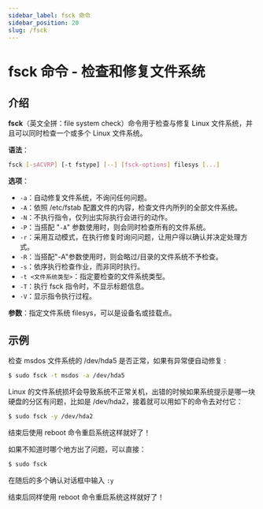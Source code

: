 ```yaml
---
sidebar_label: fsck 命令
sidebar_position: 20
slug: /fsck
---
```


# fsck 命令 - 检查和修复文件系统



## 介绍

**fsck**（英文全拼：file system check）命令用于检查与修复 Linux 文件系统，并且可以同时检查一个或多个 Linux 文件系统。

**语法**：

```bash
fsck [-sACVRP] [-t fstype] [--] [fsck-options] filesys [...]
```

**选项**：

- `-a`：自动修复文件系统，不询问任何问题。
- `-A`：依照 /etc/fstab 配置文件的内容，检查文件内所列的全部文件系统。
- `-N`：不执行指令，仅列出实际执行会进行的动作。
- `-P`：当搭配 "`-A`" 参数使用时，则会同时检查所有的文件系统。
- `-r`：采用互动模式，在执行修复时询问问题，让用户得以确认并决定处理方式。
- `-R`：当搭配"-A"参数使用时，则会略过/目录的文件系统不予检查。
- `-s`：依序执行检查作业，而非同时执行。
- `-t <文件系统类型>`：指定要检查的文件系统类型。
- `-T`：执行 fsck 指令时，不显示标题信息。
- `-V`：显示指令执行过程。

**参数**：指定文件系统 filesys，可以是设备名或挂载点。



## 示例

检查 msdos 文件系统的 /dev/hda5 是否正常，如果有异常便自动修复 :

```bash
$ sudo fsck -t msdos -a /dev/hda5
```

Linux 的文件系统损坏会导致系统不正常关机，出错的时候如果系统提示是哪一块硬盘的分区有问题，比如是 /dev/hda2，接着就可以用如下的命令去对付它：

```bash
$ sudo fsck -y /dev/hda2
```

结束后使用 reboot 命令重启系统这样就好了！

如果不知道时哪个地方出了问题，可以直接：

```bash
$ sudo fsck
```

在随后的多个确认对话框中输入 `:y`

结束后同样使用 reboot 命令重启系统这样就好了！

